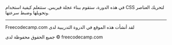 في هذه الدورة، ستقوم ببناء عجلة فيريس. ستتعلم كيفية استخدام CSS لتحريك العناصر وتحويلها وضبط سرعتها.


----------------------------------------------------
Freecodecamp.com لقد أنشأت هذه الموقع في الدروة التدريبية لدى 

جميع الحقوق محفوظة لدى 
© freecodecamp.com